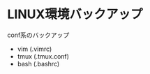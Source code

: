 LINUX環境バックアップ
=========================

conf系のバックアップ
- vim (.vimrc)
- tmux (.tmux.conf)
- bash (.bashrc)
